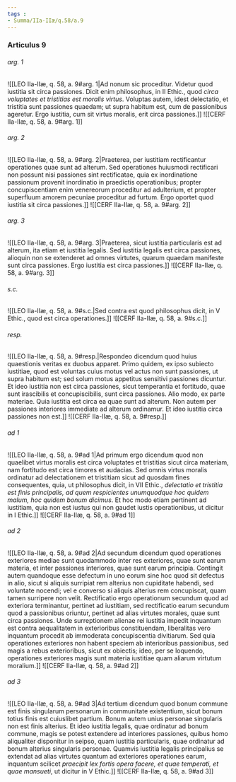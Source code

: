 ```yaml
---
tags : 
- Summa/IIa-IIæ/q.58/a.9
---
```


### Articulus 9

###### arg. 1
![[LEO IIa-IIæ, q. 58, a. 9#arg. 1|Ad nonum sic proceditur. Videtur quod iustitia sit circa passiones. Dicit enim philosophus, in II Ethic., quod *circa voluptates et tristitias est moralis virtus*. Voluptas autem, idest delectatio, et tristitia sunt passiones quaedam; ut supra habitum est, cum de passionibus ageretur. Ergo iustitia, cum sit virtus moralis, erit circa passiones.]]
![[CERF IIa-IIæ, q. 58, a. 9#arg. 1]]

###### arg. 2
![[LEO IIa-IIæ, q. 58, a. 9#arg. 2|Praeterea, per iustitiam rectificantur operationes quae sunt ad alterum. Sed operationes huiusmodi rectificari non possunt nisi passiones sint rectificatae, quia ex inordinatione passionum provenit inordinatio in praedictis operationibus; propter concupiscentiam enim venereorum proceditur ad adulterium, et propter superfluum amorem pecuniae proceditur ad furtum. Ergo oportet quod iustitia sit circa passiones.]]
![[CERF IIa-IIæ, q. 58, a. 9#arg. 2]]

###### arg. 3
![[LEO IIa-IIæ, q. 58, a. 9#arg. 3|Praeterea, sicut iustitia particularis est ad alterum, ita etiam et iustitia legalis. Sed iustitia legalis est circa passiones, alioquin non se extenderet ad omnes virtutes, quarum quaedam manifeste sunt circa passiones. Ergo iustitia est circa passiones.]]
![[CERF IIa-IIæ, q. 58, a. 9#arg. 3]]

###### s.c.
![[LEO IIa-IIæ, q. 58, a. 9#s.c.|Sed contra est quod philosophus dicit, in V Ethic., quod est circa operationes.]]
![[CERF IIa-IIæ, q. 58, a. 9#s.c.]]

###### resp.
![[LEO IIa-IIæ, q. 58, a. 9#resp.|Respondeo dicendum quod huius quaestionis veritas ex duobus apparet. Primo quidem, ex ipso subiecto iustitiae, quod est voluntas cuius motus vel actus non sunt passiones, ut supra habitum est; sed solum motus appetitus sensitivi passiones dicuntur. Et ideo iustitia non est circa passiones, sicut temperantia et fortitudo, quae sunt irascibilis et concupiscibilis, sunt circa passiones. Alio modo, ex parte materiae. Quia iustitia est circa ea quae sunt ad alterum. Non autem per passiones interiores immediate ad alterum ordinamur. Et ideo iustitia circa passiones non est.]]
![[CERF IIa-IIæ, q. 58, a. 9#resp.]]

###### ad 1
![[LEO IIa-IIæ, q. 58, a. 9#ad 1|Ad primum ergo dicendum quod non quaelibet virtus moralis est circa voluptates et tristitias sicut circa materiam, nam fortitudo est circa timores et audacias. Sed omnis virtus moralis ordinatur ad delectationem et tristitiam sicut ad quosdam fines consequentes, quia, ut philosophus dicit, in VII Ethic., *delectatio et tristitia est finis principalis, ad quem respicientes unumquodque hoc quidem malum, hoc quidem bonum dicimus*. Et hoc modo etiam pertinent ad iustitiam, quia non est iustus qui non gaudet iustis operationibus, ut dicitur in I Ethic.]]
![[CERF IIa-IIæ, q. 58, a. 9#ad 1]]

###### ad 2
![[LEO IIa-IIæ, q. 58, a. 9#ad 2|Ad secundum dicendum quod operationes exteriores mediae sunt quodammodo inter res exteriores, quae sunt earum materia, et inter passiones interiores, quae sunt earum principia. Contingit autem quandoque esse defectum in uno eorum sine hoc quod sit defectus in alio, sicut si aliquis surripiat rem alterius non cupiditate habendi, sed voluntate nocendi; vel e converso si aliquis alterius rem concupiscat, quam tamen surripere non velit. Rectificatio ergo operationum secundum quod ad exteriora terminantur, pertinet ad iustitiam, sed rectificatio earum secundum quod a passionibus oriuntur, pertinet ad alias virtutes morales, quae sunt circa passiones. Unde surreptionem alienae rei iustitia impedit inquantum est contra aequalitatem in exterioribus constituendam, liberalitas vero inquantum procedit ab immoderata concupiscentia divitiarum. Sed quia operationes exteriores non habent speciem ab interioribus passionibus, sed magis a rebus exterioribus, sicut ex obiectis; ideo, per se loquendo, operationes exteriores magis sunt materia iustitiae quam aliarum virtutum moralium.]]
![[CERF IIa-IIæ, q. 58, a. 9#ad 2]]

###### ad 3
![[LEO IIa-IIæ, q. 58, a. 9#ad 3|Ad tertium dicendum quod bonum commune est finis singularum personarum in communitate existentium, sicut bonum totius finis est cuiuslibet partium. Bonum autem unius personae singularis non est finis alterius. Et ideo iustitia legalis, quae ordinatur ad bonum commune, magis se potest extendere ad interiores passiones, quibus homo aliqualiter disponitur in seipso, quam iustitia particularis, quae ordinatur ad bonum alterius singularis personae. Quamvis iustitia legalis principalius se extendat ad alias virtutes quantum ad exteriores operationes earum, inquantum scilicet *praecipit lex fortis opera facere, et quae temperati, et quae mansueti*, ut dicitur in V Ethic.]]
![[CERF IIa-IIæ, q. 58, a. 9#ad 3]]

